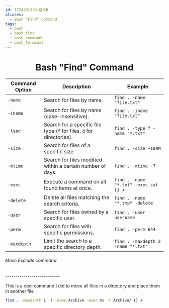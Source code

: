 ```yaml
---
id: 1724201338-QMDB
aliases:
  - Bash "Find" Command
tags:
  - bash
  - bash_find
  - bash_commands
  - bash_terminal
---
```


<center>
<h1>Bash "Find" Command</h1>
</center>

| Command Option         | Description                                             | Example                                       |
|------------------------|---------------------------------------------------------|-----------------------------------------------|
| `-name`                | Search for files by name.                               | `find . -name "file.txt"`                     |
| `-iname`               | Search for files by name (case-insensitive).            | `find . -iname "file.txt"`                    |
| `-type`                | Search for a specific file type (`f` for files, `d` for directories). | `find . -type f -name "*.txt"`          |
| `-size`                | Search for files of a specific size.                    | `find . -size +100M`                          |
| `-mtime`               | Search for files modified within a certain number of days. | `find . -mtime -7`                         |
| `-exec`                | Execute a command on all found items at once.           | `find . -name "*.txt" -exec cat {} +`         |
| `-delete`              | Delete all files matching the search criteria.          | `find . -name "*.tmp" -delete`                |
| `-user`                | Search for files owned by a specific user.              | `find . -user username`                       |
| `-perm`                | Search for files with specific permissions.             | `find . -perm 644`                            |
| `-maxdepth`            | Limit the search to a specific directory depth.         | `find . -maxdepth 2 -name "*.txt"`            |



###### Move Exclude command
\---------------------------

This is a cool command I did to move all files in a directory and place them in another file 

```bash
find . -maxdepth 1  ! -name Archive -exec mv -t Archive/ {} +
```

